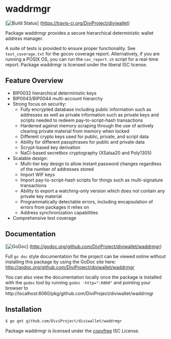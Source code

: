 waddrmgr
========

[![Build Status](https://travis-ci.org/DiviProject/diviwallet.png?branch=master)]
(https://travis-ci.org/DiviProject/diviwallet)

Package waddrmgr provides a secure hierarchical deterministic wallet address
manager.

A suite of tests is provided to ensure proper functionality.  See
`test_coverage.txt` for the gocov coverage report.  Alternatively, if you are
running a POSIX OS, you can run the `cov_report.sh` script for a real-time
report.  Package waddrmgr is licensed under the liberal ISC license.

## Feature Overview

- BIP0032 hierarchical deterministic keys
- BIP0043/BIP0044 multi-account hierarchy
- Strong focus on security:
  - Fully encrypted database including public information such as addresses as
    well as private information such as private keys and scripts needed to
    redeem pay-to-script-hash transactions
  - Hardened against memory scraping through the use of actively clearing
    private material from memory when locked
  - Different crypto keys used for public, private, and script data
  - Ability for different passphrases for public and private data
  - Scrypt-based key derivation
  - NaCl-based secretbox cryptography (XSalsa20 and Poly1305)
- Scalable design:
  - Multi-tier key design to allow instant password changes regardless of the
    number of addresses stored
  - Import WIF keys
  - Import pay-to-script-hash scripts for things such as multi-signature
    transactions
  - Ability to export a watching-only version which does not contain any private
    key material
  - Programmatically detectable errors, including encapsulation of errors from
    packages it relies on
  - Address synchronization capabilities
- Comprehensive test coverage

## Documentation

[![GoDoc](https://godoc.org/github.com/DiviProject/diviwallet/waddrmgr?status.png)]
(http://godoc.org/github.com/DiviProject/diviwallet/waddrmgr)

Full `go doc` style documentation for the project can be viewed online without
installing this package by using the GoDoc site here:
http://godoc.org/github.com/DiviProject/diviwallet/waddrmgr

You can also view the documentation locally once the package is installed with
the `godoc` tool by running `godoc -http=":6060"` and pointing your browser to
http://localhost:6060/pkg/github.com/DiviProject/diviwallet/waddrmgr

## Installation

```bash
$ go get github.com/DiviProject/diviwallet/waddrmgr
```

Package waddrmgr is licensed under the [copyfree](http://copyfree.org) ISC
License.
